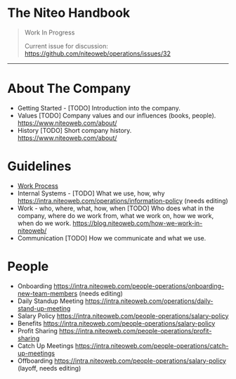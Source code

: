 # The Niteo Handbook

> Work In Progress
>
> Current issue for discussion: https://github.com/niteoweb/operations/issues/32


---

# About The Company

* Getting Started - [TODO] Introduction into the company.
* Values [TODO] Company values and our influences (books, people). https://www.niteoweb.com/about/ 
* History [TODO] Short company history. https://www.niteoweb.com/about/ 

# Guidelines

* [Work Process](https://github.com/niteoweb/handbook/blob/master/WORK_PROCESS.md)
* Internal Systems - [TODO] What we use, how, why https://intra.niteoweb.com/operations/information-policy (needs editing)
* Work - who, where, what, how, when [TODO] Who does what in the company, where do we work from, what we work on, how we work, when do we work. https://blog.niteoweb.com/how-we-work-in-niteoweb/ 
* Communication [TODO] How we communicate and what we use.


# People

* Onboarding https://intra.niteoweb.com/people-operations/onboarding-new-team-members (needs editing)
* Daily Standup Meeting https://intra.niteoweb.com/operations/daily-stand-up-meeting
* Salary Policy https://intra.niteoweb.com/people-operations/salary-policy 
* Benefits https://intra.niteoweb.com/people-operations/salary-policy 
* Profit Sharing https://intra.niteoweb.com/people-operations/profit-sharing 
* Catch Up Meetings https://intra.niteoweb.com/people-operations/catch-up-meetings
* Offboarding https://intra.niteoweb.com/people-operations/salary-policy (layoff, needs editing)
